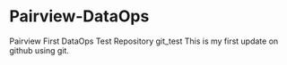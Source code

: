 # Pairview-DataOps
Pairview First DataOps Test Repository
git_test
This is my first update on github using git.
